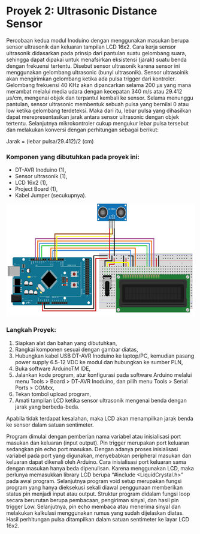 # Proyek 2: Ultrasonic Distance Sensor
Percobaan kedua modul Inoduino dengan menggunakan masukan berupa sensor ultrasonik dan keluaran tampilan LCD 16x2. Cara kerja sensor ultrasonik didasarkan pada prinsip dari pantulan suatu gelombang suara, sehingga dapat dipakai untuk menafsirkan eksistensi (jarak) suatu benda dengan frekuensi tertentu. Disebut sensor ultrasonik karena sensor ini menggunakan gelombang ultrasonic (bunyi ultrasonik).
Sensor ultrasoinik akan mengirimkan gelombang ketika ada pulsa trigger dari kontroler. Gelombang frekuensi 40 KHz akan dipancarkan selama 200 μs yang mana merambat melalui media udara dengan kecepatan 340 m/s atau 29.412 μs/cm, mengenai objek dan terpantul kembali ke sensor. Selama menunggu pantulan, sensor ultrasonic membentuk sebuah pulsa yang bernilai 0 atau low ketika gelombang terdeteksi. Maka dari itu, lebar pulsa yang dihasilkan dapat merepresentasikan jarak antara sensor ultrasonic dengan objek tertentu. Selanjutnya mikrokontroler cukup mengukur lebar pulsa tersebut dan melakukan konversi
dengan perhitungan sebagai berikut:

Jarak = (lebar pulsa/29.412)/2 (cm)

### Komponen yang dibutuhkan pada proyek ini:
* DT-AVR Inoduino (1),
* Sensor ultrasonik (1),
* LCD 16x2 (1),
* Project Board (1),
* Kabel Jumper (secukupnya).


<img src="/images/Ultrasonic_Distance_Sensor.png" height="300">


### Langkah Proyek:
1. Siapkan alat dan bahan yang dibutuhkan,
2. Rangkai komponen sesuai dengan gambar diatas,
3. Hubungkan kabel USB DT-AVR Inoduino ke laptop/PC, kemudian pasang power supply 6.5-12 VDC ke modul dan hubungkan ke sumber PLN,
4. Buka software ArduinoTM IDE,
5. Jalankan kode program, atur konfigurasi pada software Arduino melalui menu Tools > Board > DT-AVR Inoduino, dan pilih menu Tools > Serial Ports > COMxx,
6. Tekan tombol upload program,
7. Amati tampilan LCD ketika sensor ultrasonik mengenai benda dengan jarak yang berbeda-beda.


Apabila tidak terdapat kesalahan, maka LCD akan menampilkan jarak benda ke sensor dalam satuan sentimeter.

Program dimulai dengan pemberian nama variabel atau inisialisasi port masukan dan
keluaran (input output). Pin trigger merupakan port keluaran sedangkan pin echo port
masukan. Dengan adanya proses inisialisasi variabel pada port yang digunakan, menyebabkan peripheral masukan dan keluaran dapat dikenali oleh Arduino. Cara inisialisasi port keluaran sama dengan masukan hanya beda dipenulisan. Karena menggunakan LCD, maka perlunya memasukkan library LCD berupa “#include <LiquidCrystal.h>” pada awal program.
Selanjutnya program void setup merupakan fungsi program yang hanya dieksekusi sekali
diawal penggunaan memberikan status pin menjadi input atau output.
Struktur program didalam fungsi loop secara berurutan berupa pembacaan, pengiriman
sinyal, dan hasil pin trigger Low. Selanjutnya, pin echo membaca atau menerima sinyal dan melakukan kalkulasi menggunakan rumus yang sudah dijelaskan diatas. Hasil perhitungan pulsa ditampilkan dalam satuan sentimeter ke layar LCD 16x2.
